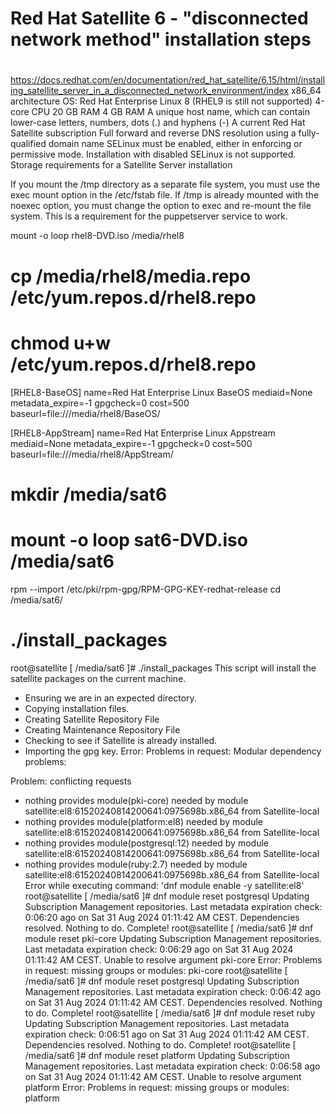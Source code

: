 # Red Hat Satellite 6 - "disconnected network method" installation steps 

#


https://docs.redhat.com/en/documentation/red_hat_satellite/6.15/html/installing_satellite_server_in_a_disconnected_network_environment/index
x86_64 architecture
OS: Red Hat Enterprise Linux 8 (RHEL9 is still not supported)
4-core CPU
20 GB RAM 
4 GB RAM 
A unique host name, which can contain lower-case letters, numbers, dots (.) and hyphens (-)
A current Red Hat Satellite subscription
Full forward and reverse DNS resolution using a fully-qualified domain name
SELinux must be enabled, either in enforcing or permissive mode. Installation with disabled SELinux is not supported.
Storage requirements for a Satellite Server installation



If you mount the /tmp directory as a separate file system, you must use the exec mount option in the /etc/fstab file. If /tmp is already mounted with the noexec option, you must change the option to exec and re-mount the file system. This is a requirement for the puppetserver service to work.


 mount -o loop rhel8-DVD.iso /media/rhel8
 # cp /media/rhel8/media.repo /etc/yum.repos.d/rhel8.repo
# chmod u+w /etc/yum.repos.d/rhel8.repo
[RHEL8-BaseOS]
name=Red Hat Enterprise Linux BaseOS
mediaid=None
metadata_expire=-1
gpgcheck=0
cost=500
baseurl=file:///media/rhel8/BaseOS/

[RHEL8-AppStream]
name=Red Hat Enterprise Linux Appstream
mediaid=None
metadata_expire=-1
gpgcheck=0
cost=500
baseurl=file:///media/rhel8/AppStream/

# mkdir /media/sat6
# mount -o loop sat6-DVD.iso /media/sat6
rpm --import /etc/pki/rpm-gpg/RPM-GPG-KEY-redhat-release
 cd /media/sat6/
 # ./install_packages



 root@satellite [ /media/sat6 ]# ./install_packages 
This script will install the satellite packages on the current machine.
   - Ensuring we are in an expected directory.
   - Copying installation files.
   - Creating Satellite Repository File
   - Creating Maintenance Repository File
   - Checking to see if Satellite is already installed.
   - Importing the gpg key.
Error: Problems in request:
Modular dependency problems:

 Problem: conflicting requests
  - nothing provides module(pki-core) needed by module satellite:el8:61520240814200641:0975698b.x86_64 from Satellite-local
  - nothing provides module(platform:el8) needed by module satellite:el8:61520240814200641:0975698b.x86_64 from Satellite-local
  - nothing provides module(postgresql:12) needed by module satellite:el8:61520240814200641:0975698b.x86_64 from Satellite-local
  - nothing provides module(ruby:2.7) needed by module satellite:el8:61520240814200641:0975698b.x86_64 from Satellite-local
Error while executing command: 'dnf module enable -y satellite:el8'
root@satellite [ /media/sat6 ]# dnf module reset postgresql
Updating Subscription Management repositories.
Last metadata expiration check: 0:06:20 ago on Sat 31 Aug 2024 01:11:42 AM CEST.
Dependencies resolved.
Nothing to do.
Complete!
root@satellite [ /media/sat6 ]# dnf module reset pki-core
Updating Subscription Management repositories.
Last metadata expiration check: 0:06:29 ago on Sat 31 Aug 2024 01:11:42 AM CEST.
Unable to resolve argument pki-core
Error: Problems in request:
missing groups or modules: pki-core
root@satellite [ /media/sat6 ]# dnf module reset postgresql
Updating Subscription Management repositories.
Last metadata expiration check: 0:06:42 ago on Sat 31 Aug 2024 01:11:42 AM CEST.
Dependencies resolved.
Nothing to do.
Complete!
root@satellite [ /media/sat6 ]# dnf module reset ruby
Updating Subscription Management repositories.
Last metadata expiration check: 0:06:51 ago on Sat 31 Aug 2024 01:11:42 AM CEST.
Dependencies resolved.
Nothing to do.
Complete!
root@satellite [ /media/sat6 ]# dnf module reset platform
Updating Subscription Management repositories.
Last metadata expiration check: 0:06:58 ago on Sat 31 Aug 2024 01:11:42 AM CEST.
Unable to resolve argument platform
Error: Problems in request:
missing groups or modules: platform
